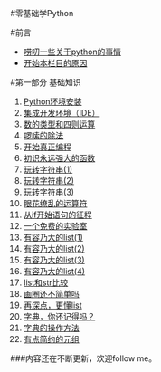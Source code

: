 #零基础学Python

#前言

- [唠叨一些关于python的事情](./001.md)
- [开始本栏目的原因](./README.md)

#第一部分 基础知识

1. [Python环境安装](./101.md)
2. [集成开发环境（IDE）](./102.md)
3. [数的类型和四则运算](./103.md)
4. [啰嗦的除法](./104.md)
5. [开始真正编程](./105.md)
6. [初识永远强大的函数](./106.md)
7. [玩转字符串(1)](./107.md)
8. [玩转字符串(2)](./108.md)
9. [玩转字符串(3)](./109.md)
10. [眼花缭乱的运算符](./110.md)
11. [从if开始语句的征程](./111.md)
12. [一个免费的实验室](./112.md)
13. [有容乃大的list(1)](./113.md)
14. [有容乃大的list(2)](./114.md)
15. [有容乃大的list(3)](./115.md)
16. [有容乃大的list(4)](./116.md)
17. [list和str比较](./117.md)
18. [画圈还不简单吗](./118.md)
19. [再深点，更懂list](./119.md)
20. [字典，你还记得吗？](./120.md)
21. [字典的操作方法](./121.md)
22. [有点简约的元组](./122.md)

###内容还在不断更新，欢迎follow me。
